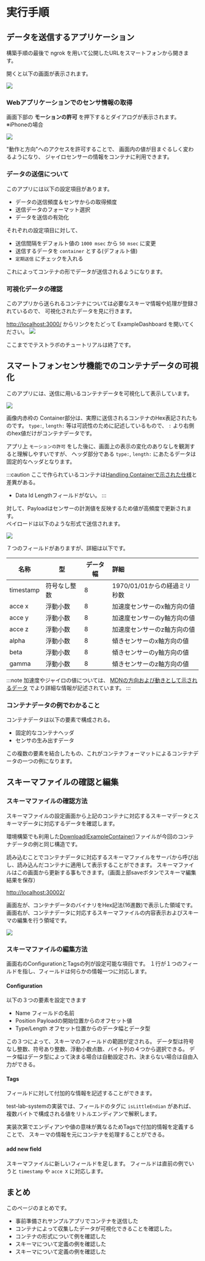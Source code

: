 # 実行手順

## データを送信するアプリケーション
構築手順の最後で ngrok を用いて公開したURLをスマートフォンから開きます。

開くと以下の画面が表示されます。

![](./toppage.png)


### Webアプリケーションでのセンサ情報の取得
画面下部の **モーションの許可** を押下するとダイアログが表示されます。  
※iPhoneの場合

![](allow_dialog.png)

"動作と方向"へのアクセスを許可することで、
画面内の値が目まぐるしく変わるようになり、
ジャイロセンサーの情報をコンテナに利用できます。

### データの送信について
このアプリには以下の設定項目があります。

- データの送信頻度＆センサからの取得頻度
- 送信データのフォーマット選択
- データを送信の有効化

それぞれの設定項目に対して、

* 送信間隔をデフォルト値の `1000 msec` から `50 msec` に変更
* 送信するデータを `container` とする(デフォルト値)
* `定期送信` にチェックを入れる

これによってコンテナの形でデータが送信されるようになります。

### 可視化データの確認

このアプリから送られるコンテナについては必要なスキーマ情報や処理が登録されているので、
可視化されたデータを見に行きます。

[http://localhost:3000/](http://localhost:3000/) からリンクをたどって ExampleDashboard を開いてください。
![](testlab_preview.png)

ここまででテストラボのチュートリアルは終了です。

## スマートフォンセンサ機能でのコンテナデータの可視化

このアプリには、送信に用いるコンテナデータを可視化して表示しています。

![](./toppage_anno.png)

画像内赤枠の Container部分は、実際に送信されるコンテナのHex表記されたものです。
`type:`, `length:` 等は可読性のために記述しているもので、 `:` より右側のhex値だけがコンテナデータです。

アプリ上 `モーションの許可` をした後に、画面上の表示の変化のありなしを観測すると理解しやすいですが、
ヘッダ部分である `type:`, `length:` にあたるデータは固定的なヘッダとなります。

:::caution
ここで作られているコンテナは[Handling Containerで示された仕様](handling_guide)と差異がある。  

- Data Id Lengthフィールドがない。
:::

対して、Payloadはセンサーの計測値を反映するため値が高頻度で更新されます。  
ペイロードは以下のような形式で送信されます。

![](./payload_example.png)

７つのフィールドがありますが、詳細は以下です。

|名称|型|データ幅|詳細|
|-|-|-|:-|
|timestamp|符号なし整数|8|1970/01/01からの経過ミリ秒数|
|acce x| 浮動小数|8| 加速度センサーのx軸方向の値|
|acce y| 浮動小数|8| 加速度センサーのy軸方向の値|
|acce z| 浮動小数|8| 加速度センサーのz軸方向の値|
|alpha | 浮動小数|8| 傾きセンサーのx軸方向の値|
|beta  | 浮動小数|8| 傾きセンサーのy軸方向の値|
|gamma | 浮動小数|8| 傾きセンサーのz軸方向の値|

:::note
加速度やジャイロの値については、
[MDNの方向および動きとして示されるデータ](
https://developer.mozilla.org/ja/docs/Web/API/Device_orientation_events/Orientation_and_motion_data_explained)
でより詳細な情報が記述されています。
:::


### コンテナデータの例でわかること
コンテナデータは以下の要素で構成される。

- 固定的なコンテナヘッダ
- センサの生み出すデータ

この複数の要素を結合したもの、これがコンテナフォーマットによるコンテナデータの一つの例になります。

## スキーマファイルの確認と編集

### スキーマファイルの確認方法

スキーマファイルの設定画面から上記のコンテナに対応するスキーマデータとスキーマデータに対応するデータを確認します。

環境構築でも利用した[Download(ExampleContainer)](mobile_acce.cntr)ファイルが今回のコンテナデータの例と同じ構造です。

読み込むことでコンテナデータに対応するスキーマファイルをサーバから呼び出し、読み込んだコンテナに適用して表示することができます。
スキーマファイルはこの画面から更新する事もできます。（画面上部saveボタンでスキーマ編集結果を保存）

[http://localhost:30002/](http://localhost:30002/)

画面左が、コンテナデータのバイナリをHex記法(16進数)で表示した領域です。
画面右が、コンテナデータに対応するスキーマファイルの内容表示およびスキーマの編集を行う領域です。

![](iot-repository-example.png)

### スキーマファイルの編集方法

画面右のConfigurationとTagsの列が設定可能な項目です。
１行が１つのフィールドを指し、フィールドは何らかの情報一つに対応します。

#### Configuration
以下の３つの要素を設定できます
- Name フィールドの名前
- Position Payloadの開始位置からのオフセット値
- Type/Length オフセット位置からのデータ幅とデータ型

この３つによって、スキーマのフィールドの範囲が定される。
データ型は符号なし整数、符号あり整数、浮動小数点数、バイト列の４つから選択できる。
データ幅はデータ型によって決まる場合は自動設定され、決まらない場合は自由入力ができる。

#### Tags 
<!-- プロパティ -->
フィールドに対して付加的な情報を記述することができます。

test-lab-systemの実装では、フィールドのタグに `isLittleEndian` があれば、複数バイトで構成される値をリトルエンディアンで解釈します。

実装次第でエンディアンや値の意味が異なるためTagsで付加的情報を定義することで、
スキーマの情報を元にコンテナを処理することができる。

#### add new field
スキーマファイルに新しいフィールドを足します。
フィールドは直前の例でいうと `timestamp` や `acce X` に対応します。

## まとめ

このページのまとめです。

- 事前準備されサンプルアプリでコンテナを送信した
- コンテナによって収集したデータが可視化できることを確認した。
- コンテナの形式について例を確認した
- スキーマについて定義の例を確認した 
- スキーマについて定義の例を確認した 
